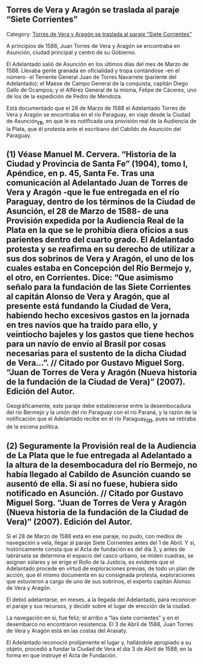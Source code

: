## Torres de Vera y Aragón se traslada al paraje “Siete Corrientes”

Category: [Torres de Vera y Aragón se traslada al paraje “Siete Corrientes”](http://descubrircorrientes.com.ar/2012/index.php/1378-historia-desde-el-origen-hasta-1814/corrientes-colonial-primeras-noticias/fundacion-de-la-ciudad-de-corrientes/torres-de-vera-y-aragon-se-traslada-al-paraje-siete-corrientes)

A principios de 1588, Juan Torres de Vera y Aragón se encontraba en Asunción, ciudad principal y centro de su Gobierno.

El Adelantado salió de Asunción en los últimos días del mes de Marzo de 1588. Llevaba gente granada en oficialidad y tropa contándose -en el número- el Teniente General Juan de Torres Navarrete (pariente del Adelantado); el Maese de Campo General de la conquista, capitán Diego Gallo de Ocampos; y el Alférez General de la misma, Felipe de Cáceres, uno de los de la expedición de Pedro de Mendoza.

Está documentado que el 28 de Marzo de 1588 el Adelantado Torres de Vera y Aragón se encontraba en el río Paraguay, en viaje desde la Ciudad de Asunción<sub><strong>(1)</strong></sub>, en que le es notificada una provisión real de la Audiencia de la Plata, que él protesta ante el escribano del Cabildo de Asunción del Paraguay.

## **(1)** Véase Manuel M. Cervera. “Historia de la Ciudad y Provincia de Santa Fe” (1904), tomo I, Apéndice, en p. 45, Santa Fe. Tras una comunicación al Adelantado Juan de Torres de Vera y Aragón -que le fue entregada en el río Paraguay, dentro de los términos de la Ciudad de Asunción, el 28 de Marzo de 1588- de una Provisión expedida por la Audiencia Real de la Plata en la que se le prohibía diera oficios a sus parientes dentro del cuarto grado. El Adelantado protesta y se reafirma en su derecho de utilizar a sus dos sobrinos de Vera y Aragón, el uno de los cuales estaba en Concepción del Río Bermejo y, el otro, en Corrientes. Dice: “Que asimismo señalo para la fundación de las Siete Corrientes al capitán Alonso de Vera y Aragón, que al presente está fundando la Ciudad de Vera, habiendo hecho excesivos gastos en la jornada en tres navíos que ha traído para ello, y veintiocho bajeles y los gastos que tiene hechos para un navío de envío al Brasil por cosas necesarias para el sustento de la dicha Ciudad de Vera...”. // Citado por Gustavo Miguel Sorg. “Juan de Torres de Vera y Aragón (Nueva historia de la fundación de la Ciudad de Vera)” (2007). Edición del Autor.

Geográficamente, este paraje debe establecerse entre la desembocadura del río Bermejo y la unión del río Paraguay con el río Paraná, y la razón de la notificación que el Adelantado recibe en el río Paraguay<sub><strong>(2)</strong></sub>, pues se retiraba de la escena política.

## **(2)** Seguramente la Provisión real de la Audiencia de La Plata que le fue entregada al Adelantado a la altura de la desembocadura del río Bermejo, no había llegado al Cabildo de Asunción cuando se ausentó de ella. Si así no fuese, hubiera sido notificado en Asunción. // Citado por Gustavo Miguel Sorg. “Juan de Torres de Vera y Aragón (Nueva historia de la fundación de la Ciudad de Vera)” (2007). Edición del Autor.

Si el 28 de Marzo de 1588 está en ese paraje, no pudo, con medios de navegación a vela, llegar al paraje Siete Corrientes antes del 1 de Abril. Y si, históricamente consta que el Acta de fundación es del día 3, y antes de labrársela se determina el espacio del casco urbano, se miden cuadras, se asignan solares y se erige el Rollo de la Justicia, es evidente que el Adelantado procede en virtud de exploraciones previas, de todo un plan de acción, que él mismo documenta en su consignada protesta, exploraciones que estuvieron a cargo de uno de sus sobrinos, el experto capitán Alonso de Vera y Aragón.

El debió adelantarse, en meses, a la llegada del Adelantado, para reconocer el paraje y sus recursos, y decidir sobre el lugar de erección de la ciudad.

La navegación en sí, fue feliz; el arribo a “las siete corrientes” y en el desembarco no encontraron resistencia. El 3 de Abril de 1588, Juan Torres de Vera y Aragón está en las costas del Arasaty.

El Adelantado reconoció prolijamente el lugar y, hallándole apropiado a su objeto, procedió a fundar la Ciudad de Vera el día 3 de Abril de 1588, en la forma en que instruye el Acta de Fundación.